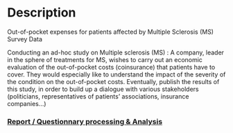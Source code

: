 # Description

Out-of-pocket expenses for patients affected by Multiple Sclerosis (MS) Survey Data

Conducting an ad-hoc study on Multiple sclerosis (MS) :
A company, leader in the sphere of treatments for MS, wishes to carry out an economic evaluation of the out-of-pocket costs (coinsurance) that patients have to cover. They would especially like to understand the impact of the severity of the condition on the out-of-pocket costs. Eventually, publish the results of this study, in order to build up a dialogue with various stakeholders (politicians, representatives of patients’ associations, insurance companies…)

### [Report / Questionnary processing & Analysis](https://bnaila.github.io/portfolio/Case%20study%20:%20Data%20Analysis/Questionnary_MS_Data_Processing_NB.html)

